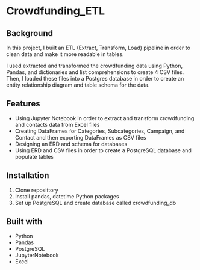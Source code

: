 # Crowdfunding_ETL

## Background
In this project, I built an ETL (Extract, Transform, Load) pipeline in order to clean data and make it more readable in tables.

I used extracted and transformed the crowdfunding data using Python, Pandas, and dictionaries and list comprehensions to create 4 CSV files. Then, I loaded these files into a Postgres database in order to create an entity relationship diagram and table schema for the data.

## Features 
* Using Jupyter Notebook in order to extract and transform crowdfunding and contacts data from Excel files
* Creating DataFrames for Categories, Subcategories, Campaign, and Contact and then exporting DataFrames as CSV files
* Designing an ERD and schema for databases
* Using ERD and CSV files in order to create a PostgreSQL database and populate tables

## Installation
1. Clone reposittory
2. Install pandas, datetime Python packages
3. Set up PostgreSQL and create database called crowdfunding_db

## Built with
* Python
* Pandas
* PostgreSQL
* JupyterNotebook
* Excel
